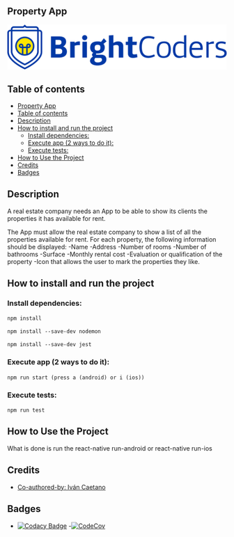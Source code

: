 ## Property App

![BrightCoders Logo](img/logo.png)

## Table of contents

- [Property App](#property-app)
- [Table of contents](#table-of-contents)
- [Description](#description)
- [How to install and run the project](#how-to-install-and-run-the-project)
  - [Install dependencies:](#install-dependencies)
  - [Execute app (2 ways to do it):](#execute-app-2-ways-to-do-it)
  - [Execute tests:](#execute-tests)
- [How to Use the Project](#how-to-use-the-project)
- [Credits](#credits)
- [Badges](#badges)

## Description

A real estate company needs an App to be able to show its clients the properties it has available for rent.

The App must allow the real estate company to show a list of all the properties available for rent.
For each property, the following information should be displayed:
-Name
-Address
-Number of rooms
-Number of bathrooms
-Surface
-Monthly rental cost
-Evaluation or qualification of the property
-Icon that allows the user to mark the properties they like.

## How to install and run the project

### Install dependencies:

```
npm install
```

```
npm install --save-dev nodemon
```

```
npm install --save-dev jest
```

### Execute app (2 ways to do it):

```
npm run start (press a (android) or i (ios))
```

### Execute tests:

```
npm run test
```

## How to Use the Project

What is done is run the react-native run-android or react-native run-ios

## Credits

- [Co-authored-by: Iván Caetano](IvanCa27@users.noreply.github.com)

## Badges

- [![Codacy Badge](https://app.codacy.com/project/badge/Grade/4e7be5587dbc4206885c3cb31f5997ba)](https://app.codacy.com/gh/BrightCoders-Institute/reto-inmobiliaria-IvanCa27/dashboard?utm_source=gh&utm_medium=referral&utm_content=&utm_campaign=Badge_grade) -[![CodeCov](https://github.com/BrightCoders-Institute/reto-inmobiliaria-IvanCa27/actions/workflows/main.yml/badge.svg)](https://github.com/BrightCoders-Institute/reto-inmobiliaria-IvanCa27/actions/workflows/main.yml)
